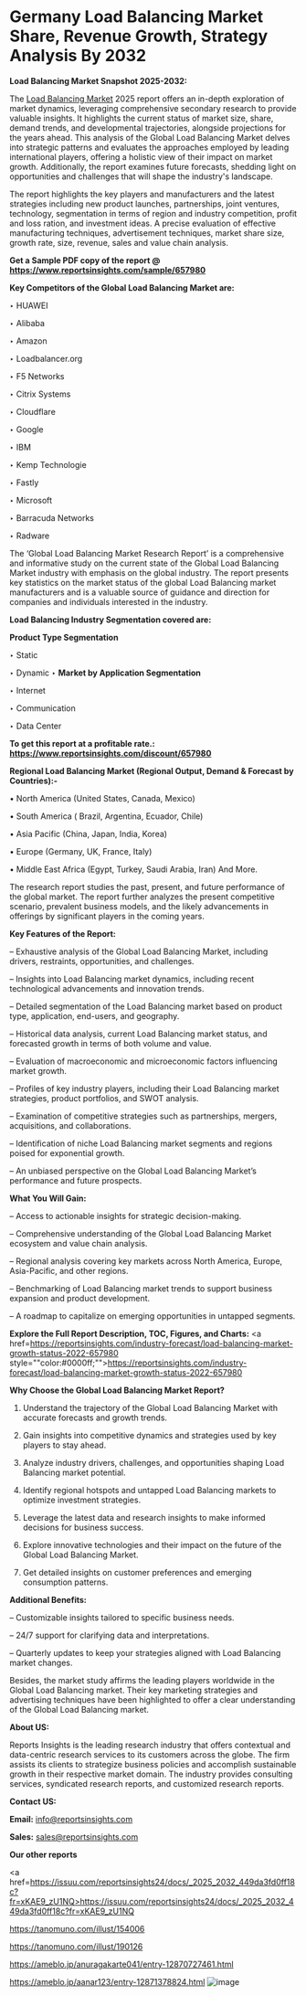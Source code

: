 # Germany Load Balancing Market Share, Revenue Growth, Strategy Analysis By 2032

<strong>Load Balancing Market Snapshot 2025-2032:</strong>

The <a href=https://www.reportsinsights.com/sample/657980>Load Balancing Market</a> 2025 report offers an in-depth exploration of market dynamics, leveraging comprehensive secondary research to provide valuable insights. It highlights the current status of market size, share, demand trends, and developmental trajectories, alongside projections for the years ahead. This analysis of the Global Load Balancing Market delves into strategic patterns and evaluates the approaches employed by leading international players, offering a holistic view of their impact on market growth. Additionally, the report examines future forecasts, shedding light on opportunities and challenges that will shape the industry's landscape.

The report highlights the key players and manufacturers and the latest strategies including new product launches, partnerships, joint ventures, technology, segmentation in terms of region and industry competition, profit and loss ration, and investment ideas. A precise evaluation of effective manufacturing techniques, advertisement techniques, market share size, growth rate, size, revenue, sales and value chain analysis.

<strong>Get a Sample PDF copy of the report @ <a href=https://www.reportsinsights.com/sample/657980 style=color:#0000ff;>https://www.reportsinsights.com/sample/657980</a></strong>

<strong>Key Competitors of the Global Load Balancing Market are:</strong>

‣ HUAWEI

‣ Alibaba

‣ Amazon

‣ Loadbalancer.org

‣ F5 Networks

‣ Citrix Systems

‣ Cloudflare

‣ Google

‣ IBM

‣ Kemp Technologie

‣ Fastly

‣ Microsoft

‣ Barracuda Networks

‣ Radware

The ‘Global Load Balancing Market Research Report’ is a comprehensive and informative study on the current state of the Global Load Balancing Market industry with emphasis on the global industry. The report presents key statistics on the market status of the global Load Balancing market manufacturers and is a valuable source of guidance and direction for companies and individuals interested in the industry.

<strong>Load Balancing Industry Segmentation covered are:</strong>

<strong>Product Type Segmentation</strong>

‣ Static

‣ Dynamic
‣ 
<strong>Market by Application Segmentation</strong>

‣ Internet

‣ Communication

‣ Data Center

<strong>To get this report at a profitable rate.: <a href=https://www.reportsinsights.com/discount/657980 style=color:#0000ff;>https://www.reportsinsights.com/discount/657980</a></strong>

<strong>Regional Load Balancing Market (Regional Output, Demand &amp; Forecast by Countries):-</strong>

• North America (United States, Canada, Mexico)

• South America ( Brazil, Argentina, Ecuador, Chile)

• Asia Pacific (China, Japan, India, Korea)

• Europe (Germany, UK, France, Italy)

• Middle East Africa (Egypt, Turkey, Saudi Arabia, Iran) And More.

The research report studies the past, present, and future performance of the global market. The report further analyzes the present competitive scenario, prevalent business models, and the likely advancements in offerings by significant players in the coming years.

<strong>Key Features of the Report:</strong>

– Exhaustive analysis of the Global Load Balancing Market, including drivers, restraints, opportunities, and challenges.

– Insights into Load Balancing market dynamics, including recent technological advancements and innovation trends.

– Detailed segmentation of the Load Balancing market based on product type, application, end-users, and geography.

– Historical data analysis, current Load Balancing market status, and forecasted growth in terms of both volume and value.

– Evaluation of macroeconomic and microeconomic factors influencing market growth.

– Profiles of key industry players, including their Load Balancing market strategies, product portfolios, and SWOT analysis.

– Examination of competitive strategies such as partnerships, mergers, acquisitions, and collaborations.

– Identification of niche Load Balancing market segments and regions poised for exponential growth.

– An unbiased perspective on the Global Load Balancing Market’s performance and future prospects.

<strong>What You Will Gain:</strong>

– Access to actionable insights for strategic decision-making.

– Comprehensive understanding of the Global Load Balancing Market ecosystem and value chain analysis.

– Regional analysis covering key markets across North America, Europe, Asia-Pacific, and other regions.

– Benchmarking of Load Balancing market trends to support business expansion and product development.

– A roadmap to capitalize on emerging opportunities in untapped segments.

<strong>Explore the Full Report Description, TOC, Figures, and Charts:</strong>
<a href=https://reportsinsights.com/industry-forecast/load-balancing-market-growth-status-2022-657980 style=""color:#0000ff;"">https://reportsinsights.com/industry-forecast/load-balancing-market-growth-status-2022-657980</a>

<strong>Why Choose the Global Load Balancing Market Report?</strong>

1. Understand the trajectory of the Global Load Balancing Market with accurate forecasts and growth trends.

2. Gain insights into competitive dynamics and strategies used by key players to stay ahead.

3. Analyze industry drivers, challenges, and opportunities shaping Load Balancing market potential.

4. Identify regional hotspots and untapped Load Balancing markets to optimize investment strategies.

5. Leverage the latest data and research insights to make informed decisions for business success.

6. Explore innovative technologies and their impact on the future of the Global Load Balancing Market.

7. Get detailed insights on customer preferences and emerging consumption patterns.

<strong>Additional Benefits:</strong>

– Customizable insights tailored to specific business needs.

– 24/7 support for clarifying data and interpretations.

– Quarterly updates to keep your strategies aligned with Load Balancing market changes.

Besides, the market study affirms the leading players worldwide in the Global Load Balancing market. Their key marketing strategies and advertising techniques have been highlighted to offer a clear understanding of the Global Load Balancing market.

<strong><strong>About US</strong>:</strong>

Reports Insights is the leading research industry that offers contextual and data-centric research services to its customers across the globe. The firm assists its clients to strategize business policies and accomplish sustainable growth in their respective market domain. The industry provides consulting services, syndicated research reports, and customized research reports.

<strong>Contact US:</strong>

<p class=><b>Email:</b> <a href=mailto:info@reportsinsights.com>info@reportsinsights.com</a></p>
<p class=><b>Sales:</b> <a href=mailto:sales@reportsinsights.com>sales@reportsinsights.com</a></p>

<strong>Our other reports</strong>

<a href=https://issuu.com/reportsinsights24/docs/_2025_2032_449da3fd0ff18c?fr=xKAE9_zU1NQ>https://issuu.com/reportsinsights24/docs/_2025_2032_449da3fd0ff18c?fr=xKAE9_zU1NQ</a>

<a href=https://tanomuno.com/illust/154006>https://tanomuno.com/illust/154006</a>

<a href=https://tanomuno.com/illust/190126>https://tanomuno.com/illust/190126</a>

<a href=https://ameblo.jp/anuragakarte041/entry-12870727461.html>https://ameblo.jp/anuragakarte041/entry-12870727461.html</a>

<a href=https://ameblo.jp/aanar123/entry-12871378824.html>https://ameblo.jp/aanar123/entry-12871378824.html</a>
![image](https://github.com/user-attachments/assets/13572f02-1635-43d4-abed-87e1a5682f9d)
